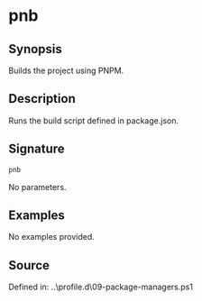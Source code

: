 # pnb

## Synopsis

Builds the project using PNPM.

## Description

Runs the build script defined in package.json.

## Signature

```powershell
pnb
```

No parameters.

## Examples

No examples provided.

## Source

Defined in: ..\profile.d\09-package-managers.ps1
